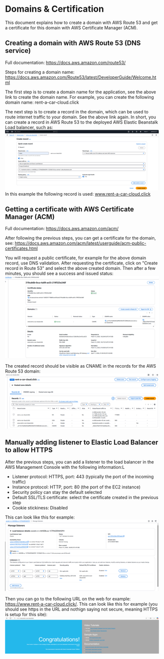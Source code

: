 # Domains & Certification
This document explains how to create a domain with AWS Route 53 and get a certificate for this domain with AWS Certificate Manager (ACM).

## Creating a domain with AWS Route 53 (DNS service)
Full documentation: https://docs.aws.amazon.com/route53/

Steps for creating a domain name: https://docs.aws.amazon.com/Route53/latest/DeveloperGuide/Welcome.html

The first step is to create a domain name for the application, see the above link to create the domain name. For example, you can create the following domain name: rent-a-car-cloud.click

The next step is to create a record in the domain, which can be used to route internet traffic to your domain. See the above link again. In short, you can create a record in AWS Route 53 to the deployed AWS Elastic Beanstalk Load balancer, such as:
![alt text](../assets/AWS_Route53_CreateRecord2LoadBalancer.png)
In this example the following record is used: www.rent-a-car-cloud.click


## Getting a certificate with AWS Certificate Manager (ACM)
Full documentation: https://docs.aws.amazon.com/acm/

After following the previous steps, you can get a certificate for the domain, see: https://docs.aws.amazon.com/acm/latest/userguide/acm-public-certificates.html

You will request a public certificate, for example for the above domain record, use DNS validation. After requesting the certificate, click on "Create record in Route 53" and select the above created domain. Then after a few minutes, you should see a success and issued status:
![alt text](../assets/AWS_ACM_ReqPubCert.png)

The created record should be visible as CNAME in the records for the AWS Route 53 domain:
![alt text](../assets/AWS_Route53_CNAME_Record.png)


## Manually adding listener to Elastic Load Balancer to allow HTTPS
After the previous steps, you can add a listener to the load balancer in the AWS Management Console with the following information:L
- Listener protocol: HTTPS, port: 443 (typically the port of the incoming traffic)
- Instance protocol: HTTP, port: 80 (the port of the EC2 instance)
- Security policy can stay the default selected
- Default SSL/TLS certificate: select the certificate created in the previous step
- Cookie stickiness: Disabled

This can look like this for example:
![alt text](../assets/AWS_ELB_ListenersHTTPS.png)

Then you can go to the following URL on the web for example: https://www.rent-a-car-cloud.click/. This can look like this for example (you should see https in the URL and nothign saying not secure, meaning HTTPS is setup for this site):
![alt text](../assets/AWSExampleSetupWithHTTPS.png)